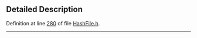 ## Detailed Description

Definition at line <a href="HashFile_8h-source.md#l00280" class="el">280</a> of file <a href="HashFile_8h-source.md" class="el">HashFile.h</a>.

------------------------------------------------------------------------


